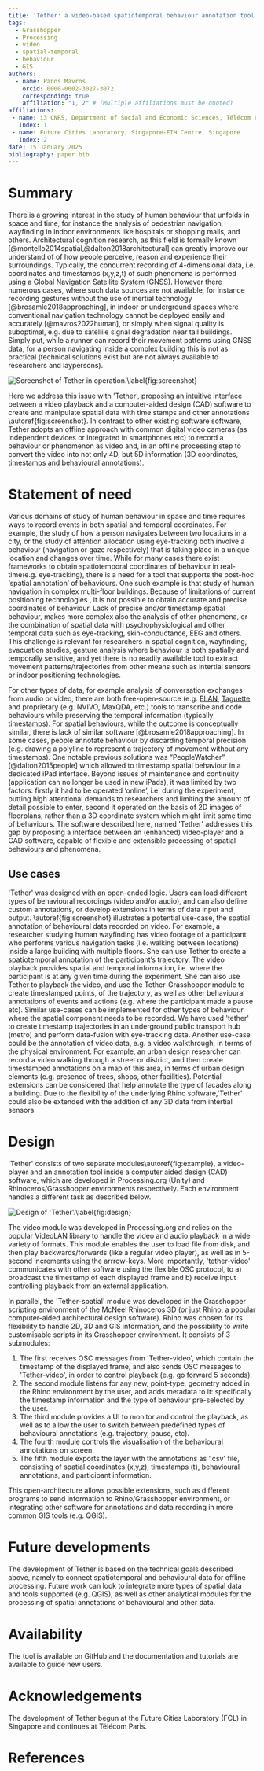 ```yaml
---
title: 'Tether: a video-based spatiotemporal behaviour annotation tool'
tags:
  - Grasshopper
  - Processing
  - video
  - spatial-temporal 
  - behaviour
  - GIS
authors:
  - name: Panos Mavros
    orcid: 0000-0002-3027-3072
    corresponding: true
    affiliation: "1, 2" # (Multiple affiliations must be quoted)
affiliations:
 - name: i3 CNRS, Department of Social and Economic Sciences, Télécom Paris, Institut Polytechnique de Paris, Palaiseau,  France
   index: 1
 - name: Future Cities Laboratory, Singapore-ETH Centre, Singapore
   index: 2
date: 15 January 2025
bibliography: paper.bib
---
```



# Summary

There is a growing interest in the study of human behaviour that unfolds in space and time, for instance the analysis of pedestrian navigation, wayfinding in indoor environments like hospitals or shopping malls, and others. Architectural cognition research, as this field is formally known [@montello2014spatial,@dalton2018architectural] can greatly improve our understand of of how people perceive, reason and experience their surroundings. Typically, the concurrent recording of 4-dimensional data, i.e. coordinates and timestamps (x,y,z,t) of such phenomena is performed using a Global Navigation Satellite System (GNSS). However there numerous cases, where such data sources are not available, for instance recording gestures without the use of inertial technology [@brosamle2018approaching], in indoor or underground spaces where conventional navigation technology cannot be deployed easily and accurately [@mavros2022human], or simply when signal quality is suboptimal, e.g. due to satellile signal degradation near tall buildings. Simply put, while a runner can record their movement patterns using GNSS data, for a person navigating inside a complex building this is not as practical (technical solutions exist but are not always available to researchers and laypersons). 

![Screenshot of Tether in operation.\label{fig:screenshot}](assets/screenshot.png)

Here we address this issue with 'Tether', proposing an intuitive interface between a video playback and a computer-aided design (CAD) software to create and manipulate spatial data with time stamps and other annotations \autoref{fig:screenshot}. In contrast to other existing software software, Tether adopts an offline approach with common digital video cameras (as independent devices or integrated in smartphones etc) to record a behaviour or phenomenon as video and, in an offline processing step to convert the video into not only 4D, but 5D information (3D coordinates, timestamps and behavioural annotations).

# Statement of need

Various domains of study of human behaviour in space and time requires ways to record events in both spatial and temporal coordinates. For example, the study of how a person navigates between two locations in a city, or the study of attention allocation using eye-tracking both involve a behaviour (navigation or gaze respectively) that is taking place in a unique location and changes over time. While for many cases there exist frameworks to obtain spatiotemporal coordinates of behaviour in real-time(e.g. eye-tracking), there is a need for a tool that supports the post-hoc ‘spatial annotation’ of behaviours. One such example is that study of human navigation in complex multi-floor buildings. Because of limitations of current positioning technologies , it is not possible to obtain accurate and precise coordinates of behaviour. Lack of precise and/or timestamp spatial behaviour, makes more complex also the analysis of other phenomena, or the combination of spatial data with psychophysiological and other temporal data such as eye-tracking, skin-conductance, EEG and others. This challenge is relevant for researchers in spatial cognition, wayfinding, evacuation studies, gesture analysis where behaviour is both spatially and temporally sensitive, and yet there is no readily available tool to extract movement patterns/trajectories from other means such as intertial sensors or indoor positioning technologies.

For other types of data, for example analysis of conversation exchanges from audio or video, there are both free-open-source (e.g. [ELAN](https://archive.mpi.nl/tla/elan), [Taguette](https://www.taguette.org) and proprietary (e.g. NVIVO, MaxQDA, etc.) tools to transcribe and code behaviours while preserving the temporal information (typically timestamps). For spatial behaviours, while the outcome is conceptually similar, there is lack of similar software [@brosamle2018approaching]. In some cases, people annotate behaviour by discarding temporal precision (e.g. drawing a polyline to represent a trajectory of movement without any timestamps). One notable previous solutions was “PeopleWatcher” [@dalton2015people] which allowed to timestamp spatial behaviour in a dedicated iPad interface. Beyond issues of maintenance and continuity (application can no longer be used in new iPads), it was limited by two factors: firstly it had to be operated ‘online’, i.e. during the experiment, putting high attentional demands to researchers and limiting the amount of detail possible to enter, second it operated on the basis of 2D images of floorplans, rather than a 3D coordinate system which might limit some time of behaviours. The software described here, named 'Tether' addresses this gap by proposing a interface between an (enhanced) video-player and a CAD software, capable of flexible and extensible processing of spatial behaviours and phenomena.

## Use cases

'Tether' was designed with an open-ended logic. Users can load different types of behavioural recordings (video and/or audio), and can also define custom annotations, or develop extensions in terms of data input and output. \autoref{fig:screenshot} illustrates a potential use-case, the spatial annotation of behavioural data recorded on video. For example, a researcher studying human wayfinding has video footage of a participant who performs various navigation tasks (i.e. walking between locations) inside a large building with multiple floors. She can use Tether to create a spatiotemporal annotation of the participant’s trajectory. The video playback provides spatial and temporal information, i.e. where the participant is at any given time during the experiment. She can also use Tether to playback the video, and use the Tether-Grasshopper module to create timestamped points, of the trajectory, as well as other behavioural annotations of events and actions (e.g. where the participant made a pause etc). Similar use-cases can be implemented for other types of behaviour where the spatial component needs to be recorded. We have used 'tether' to create timestamp trajectories in an underground public transport hub (metro) and perform data-fusion with eye-tracking data. Another use-case could be the annotation of video data, e.g. a video walkthrough, in terms of the physical environment. For example, an urban design researcher can record a video walking through a street or district, and then create timestamped annotations on a map of this area, in terms of urban design elements (e.g. presence of trees, shops, other facilities). Potential extensions can be considered that help annotate the type of facades along a building. Due to the flexibility of the underlying Rhino software,'Tether' could also be extended with the addition of any 3D data from intertial sensors.

# Design

'Tether' consists of two separate modules\autoref{fig:example}, a video-player and an annotation tool inside a computer aided design (CAD) software, which are developed in Processing.org (Unity) and Rhinoceros/Grasshopper environments respectively. Each environment handles a different task as described below. 

![Design of 'Tether'.\label{fig:design}](assets/diagram.png)

The video module was developed in Processing.org and relies on the popular VideoLAN library to handle the video and audio playback in a wide variety of formats. This module enables the user to load file from disk, and then play backwards/forwards (like a regular video player), as well as in 5-second increments using the arrrow-keys. More importantly, 'tether-video' communicates with other software using the flexible OSC protocol, to a) broadcast the timestamp of each displayed frame and b) receive input controlling playback from an external application. 

In parallel, the 'Tether-spatial' module was developed in the Grasshopper scripting environment of the McNeel Rhinoceros 3D (or just Rhino, a popular computer-aided architectural design software). Rhino was chosen for its flexibility to handle 2D, 3D and GIS information, and the possibility to write customisable scripts in its Grasshopper environment. It consists of 3 submodules: 
1. The first receives OSC messages from 'Tether-video', which contain the timestamp of the displayed frame, and also sends OSC messages to 'Tether-video', in order to control playback (e.g. go forward 5 seconds). 
1. The second module listens for any new, point-type, geometry added in the Rhino environment by the user, and adds metadata to it: specifically the timestamp information and the type of behaviour pre-selected by the user. 
3. The third module provides a UI to monitor and control the playback, as well as to allow the user to switch between predefined types of behavioural annotations (e.g. trajectory, pause, etc). 
4. The fourth module controls the visualisation of the behavioural annotations on screen.
5. The fifth module exports the layer with the annotations as '.csv' file, consisting of spatial coordinates (x,y,z), timestamps (t), behavioural annotations, and participant information.

This open-architecture allows possible extensions, such as different programs to send information to Rhino/Grasshopper environment, or integrating other software for annotations and data recording in more common GIS tools (e.g. QGIS). 

# Future developments

The development of Tether is based on the technical goals described above, namely to connect spatiotemporal and behavioural data for offline processing. Future work can look to integrate more types of spatial data and tools supported (e.g. QGIS), as well as other analytical modules for the processing of spatial annotations of behavioural and other data.

# Availability

The tool is available on GitHub and the documentation and tutorials are available to guide new users.

# Acknowledgements

The development of Tether begun at the Future Cities Laboratory (FCL) in Singapore and continues at Télécom Paris. 

# References